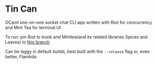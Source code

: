 # Tin Can

OCaml one-on-one socket chat CLI app written with Riot for concurrency
and Mint Tea for terminal UI

To run: pin Riot to trunk and Minttea(and its related libraries Spices and Leaves)
to [this branch](https://github.com/leostera/minttea/tree/feat/upgrade-to-riot-30-03)

Can be laggy in default builds, best built with the `--release` flag or, even better, Flambda
